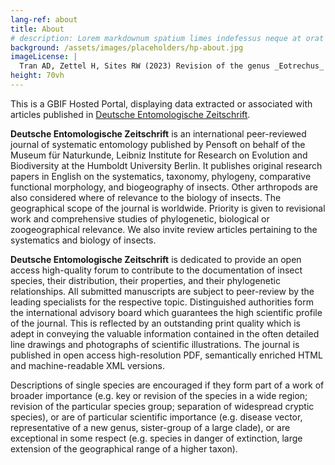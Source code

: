 ```yaml
---
lang-ref: about
title: About
# description: Lorem markdownum spatium limes indefessus neque at orat aestuat
background: /assets/images/placeholders/hp-about.jpg
imageLicense: |
  Tran AD, Zettel H, Sites RW (2023) Revision of the genus _Eotrechus_ Kirkaldy (Hemiptera, Heteroptera, Gerridae), with descriptions of six new species. Deutsche Entomologische Zeitschrift 70(1): 69-111. [https://doi.org/10.3897/dez.70.97117](https://doi.org/10.3897/dez.70.97117)
height: 70vh
---
```


This is а GBIF Hosted Portal, displaying data extracted or associated with articles published in [Deutsche Entomologische Zeitschrift](https://dez.pensoft.net/).

**Deutsche Entomologische Zeitschrift** is an international peer-reviewed journal of systematic entomology published by Pensoft on behalf of the Museum für Naturkunde, Leibniz Institute for Research on Evolution and Biodiversity at the Humboldt University Berlin. It publishes original research papers in English on the systematics, taxonomy, phylogeny, comparative functional morphology, and biogeography of insects. Other arthropods are also considered where of relevance to the biology of insects. The geographical scope of the journal is worldwide. Priority is given to revisional work and comprehensive studies of phylogenetic, biological or zoogeographical relevance. We also invite review articles pertaining to the systematics and biology of insects.

**Deutsche Entomologische Zeitschrift** is dedicated to provide an open access high-quality forum to contribute to the documentation of insect species, their distribution, their properties, and their phylogenetic relationships. All submitted manuscripts are subject to peer-review by the leading specialists for the respective topic. Distinguished authorities form the international advisory board which guarantees the high scientific profile of the journal. This is reflected by an outstanding print quality which is adept in conveying the valuable information contained in the often detailed line drawings and photographs of scientific illustrations. The journal is published in open access high-resolution PDF, semantically enriched HTML and machine-readable XML versions.

Descriptions of single species are encouraged if they form part of a work of broader importance (e.g. key or revision of the species in a wide region; revision of the particular species group; separation of widespread cryptic species), or are of particular scientific importance (e.g. disease vector, representative of a new genus, sister-group of a large clade), or are exceptional in some respect (e.g. species in danger of extinction, large extension of the geographical range of a higher taxon).
